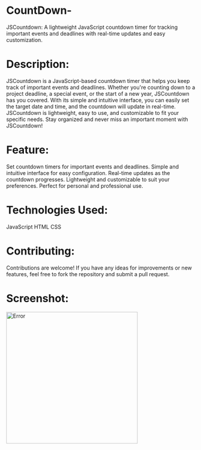 # CountDown-
JSCountdown: A lightweight JavaScript countdown timer for tracking important events and deadlines with real-time updates and easy customization.

# Description:
JSCountdown is a JavaScript-based countdown timer that helps you keep track of important events and deadlines. Whether you're counting down to a project deadline, a special event, or the start of a new year, JSCountdown has you covered. With its simple and intuitive interface, you can easily set the target date and time, and the countdown will update in real-time. JSCountdown is lightweight, easy to use, and customizable to fit your specific needs. Stay organized and never miss an important moment with JSCountdown!

# Feature:
Set countdown timers for important events and deadlines.
Simple and intuitive interface for easy configuration.
Real-time updates as the countdown progresses.
Lightweight and customizable to suit your preferences.
Perfect for personal and professional use.

# Technologies Used:
JavaScript
HTML
CSS

# Contributing:
Contributions are welcome! If you have any ideas for improvements or new features, feel free to fork the repository and submit a pull request.

# Screenshot:
<img src="https://i.postimg.cc/k470C2pN/Screenshot-2024-03-14-064944.png" alt="Error" width="350">
